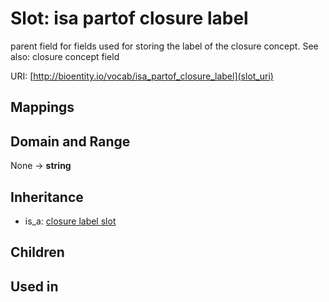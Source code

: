 # Slot: isa partof closure label


parent field for fields used for storing the label of the closure concept. See also: closure concept field

URI: [http://bioentity.io/vocab/isa_partof_closure_label](slot_uri)
## Mappings

## Domain and Range

None -> **string**
## Inheritance

 *  is_a: [closure label slot](closure_label_slot.md)
## Children

## Used in

